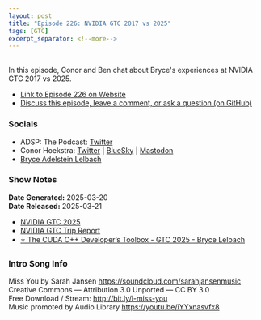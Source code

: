 ```yaml
---
layout: post
title: "Episode 226: NVIDIA GTC 2017 vs 2025"
tags: [GTC]
excerpt_separator: <!--more-->
---
```



<br>In this episode, Conor and Ben chat about Bryce's experiences at NVIDIA GTC 2017 vs 2025.

<!--more-->

* [Link to Episode 226 on Website](https://adspthepodcast.com/2025/03/21/Episode-226.html)
* [Discuss this episode, leave a comment, or ask a question (on GitHub)](https://github.com/codereport/adsp2/discussions/125)

### Socials
 
* ADSP: The Podcast: [Twitter](https://twitter.com/adspthepodcast)
* Conor Hoekstra: [Twitter](https://twitter.com/code_report) \| [BlueSky](https://bsky.app/profile/codereport.bsky.social) \| [Mastodon](https://mastodon.social/@code_report)
* [Bryce Adelstein Lelbach](https://twitter.com/blelbach)

### Show Notes

**Date Generated:** 2025-03-20 <br>
**Date Released:** 2025-03-21

* [NVIDIA GTC 2025](https://www.nvidia.com/gtc/)
* [NVIDIA GTC Trip Report](https://codereport.github.io/GTC2025TripReport/)
* [⭐ The CUDA C++ Developer’s Toolbox - GTC 2025 - Bryce Lelbach ](https://register.nvidia.com/flow/nvidia/gtcs25/vap/page/vsessioncatalog/session/1727452471839001RhBW)

### Intro Song Info
 
Miss You by Sarah Jansen https://soundcloud.com/sarahjansenmusic<br>
Creative Commons — Attribution 3.0 Unported — CC BY 3.0<br>
Free Download / Stream: http://bit.ly/l-miss-you<br>
Music promoted by Audio Library https://youtu.be/iYYxnasvfx8<br>
